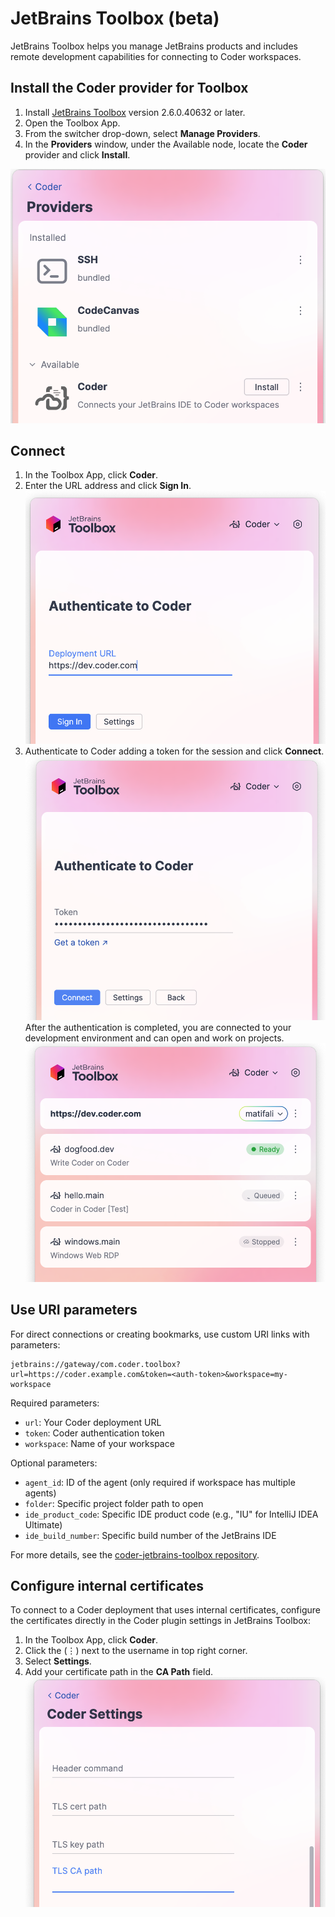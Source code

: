 # JetBrains Toolbox (beta)

JetBrains Toolbox helps you manage JetBrains products and includes remote development capabilities for connecting to Coder workspaces.

## Install the Coder provider for Toolbox

1. Install [JetBrains Toolbox](https://www.jetbrains.com/toolbox-app/) version 2.6.0.40632 or later.
1. Open the Toolbox App.
1. From the switcher drop-down, select **Manage Providers**.
1. In the **Providers** window, under the Available node, locate the **Coder** provider and click **Install**.

![Install the Coder provider in JetBrains Toolbox](../../../images/user-guides/jetbrains/toolbox/install.png)

## Connect

1. In the Toolbox App, click **Coder**.
1. Enter the URL address and click **Sign In**.
   ![JetBrains Toolbox Coder provider URL](../../../images/user-guides/jetbrains/toolbox/login-url.png)
1. Authenticate to Coder adding a token for the session and click **Connect**.
   ![JetBrains Toolbox Coder provider token](../../../images/user-guides/jetbrains/toolbox/login-token.png)
   After the authentication is completed, you are connected to your development environment and can open and work on projects.
   ![JetBrains Toolbox Coder Workspaces](../../../images/user-guides/jetbrains/toolbox/workspaces.png)

## Use URI parameters

For direct connections or creating bookmarks, use custom URI links with parameters:

```shell
jetbrains://gateway/com.coder.toolbox?url=https://coder.example.com&token=<auth-token>&workspace=my-workspace
```

Required parameters:

- `url`: Your Coder deployment URL
- `token`: Coder authentication token
- `workspace`: Name of your workspace

Optional parameters:

- `agent_id`: ID of the agent (only required if workspace has multiple agents)
- `folder`: Specific project folder path to open
- `ide_product_code`: Specific IDE product code (e.g., "IU" for IntelliJ IDEA Ultimate)
- `ide_build_number`: Specific build number of the JetBrains IDE

For more details, see the [coder-jetbrains-toolbox repository](https://github.com/coder/coder-jetbrains-toolbox#connect-to-a-coder-workspace-via-jetbrains-toolbox-uri).

## Configure internal certificates

To connect to a Coder deployment that uses internal certificates, configure the certificates directly in the Coder plugin settings in JetBrains Toolbox:

1. In the Toolbox App, click **Coder**.
1. Click the (⋮) next to the username in top right corner.
1. Select **Settings**.
1. Add your certificate path in the **CA Path** field.
   ![JetBrains Toolbox Coder Provider certificate path](../../../images/user-guides/jetbrains/toolbox/certificate.png)
